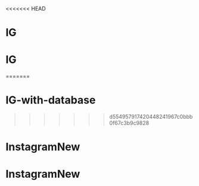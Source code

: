 <<<<<<< HEAD
# IG
# IG
=======
# IG-with-database
>>>>>>> d554957917420448241967c0bbb0f67c3b9c9828
# InstagramNew
# InstagramNew

